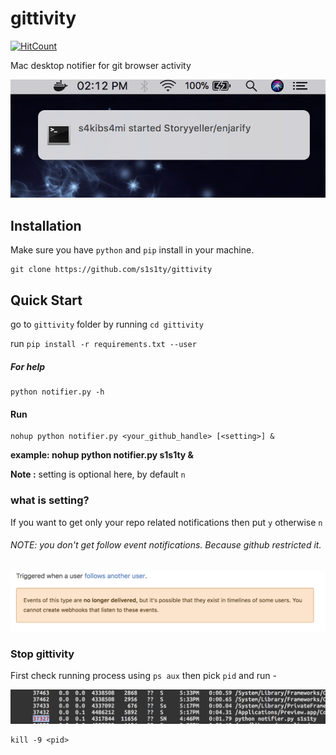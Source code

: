# gittivity
[![HitCount](http://hits.dwyl.io/s1s1ty/gittivity.svg)](http://hits.dwyl.io/s1s1ty/gittivity)

Mac desktop notifier for git browser activity

![demo](./images/demo.png)

## Installation
Make sure you have `python` and `pip` install in your machine.
```
git clone https://github.com/s1s1ty/gittivity
```

## Quick Start

go to `gittivity` folder by running ``cd gittivity``

run `pip install -r requirements.txt --user`

##### For help

```
python notifier.py -h
```

#### Run
```
nohup python notifier.py <your_github_handle> [<setting>] &
```
<b>example: nohup python notifier.py s1s1ty & </b>

<b>Note :</b> setting is optional here, by default `n`

### what is setting?
If you want to get only your repo related notifications then put `y` otherwise `n`

###### NOTE: you don't get follow event notifications. Because github restricted it.
![gn](./images/gn.png)

### Stop gittivity 
First check running process using `ps aux` then pick `pid` and run -

![ps](./images/ps.png)
```
kill -9 <pid>
```
